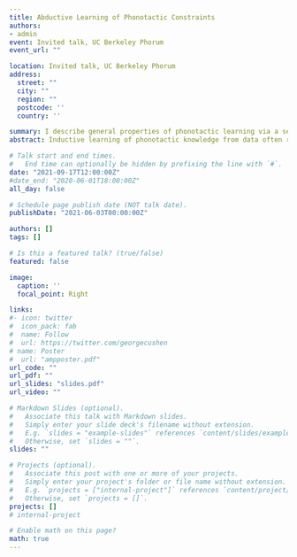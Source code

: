 ```yaml
---
title: Abductive Learning of Phonotactic Constraints
authors:
- admin
event: Invited talk, UC Berkeley Phorum
event_url: ""

location: Invited talk, UC Berkeley Phorum
address:
  street: ""
  city: ""
  region: ""
  postcode: ''
  country: ''

summary: I describe general properties of phonotactic learning via a series of non-statistical abductive inference algorithms   
abstract: Inductive learning of phonotactic knowledge from data often relies on statistical heuristics to select plausible phonotactic constraints, such as in the popular Maximum Entropy learners (Hayes & Wilson 2008). Wilson & Gallagher (2018) claim that such statistical heuristics are necessary, given that feature-based constraints allow for exponentially large hypothesis spaces. I show that such statistical heuristics are unnecessary, by providing a series of non-statistical algorithms which use abduction to select the most general feature-based constraint grammars for both local and long-distance phonotactics. I compare these algorithms to MaxEnt grammars to showcase their similar behavior on synthetic and natural phonotactic data. Like any algorithms, these help us clarify general properties of phonotactic learning. 1) the space of possible constraints possesses significant structure (a partial order) that learners can easily exploit, 2) even given this structure, there are multiple pairwise incomparable grammars which are surface-true, and 3) particular constraint selection is due to the particular abductive (not inductive) principles learners possess which guide the search, regardless of whether such principles are statistically formulated or not.

# Talk start and end times.
#   End time can optionally be hidden by prefixing the line with `#`.
date: "2021-09-17T12:00:00Z"
#date_end: "2020-06-01T18:00:00Z"
all_day: false

# Schedule page publish date (NOT talk date).
publishDate: "2021-06-03T00:00:00Z"

authors: []
tags: []

# Is this a featured talk? (true/false)
featured: false

image:
  caption: ''
  focal_point: Right

links:
#- icon: twitter
#  icon_pack: fab
#  name: Follow
#  url: https://twitter.com/georgecushen
# name: Poster
#  url: "ampposter.pdf"
url_code: ""
url_pdf: ""
url_slides: "slides.pdf"
url_video: ""

# Markdown Slides (optional).
#   Associate this talk with Markdown slides.
#   Simply enter your slide deck's filename without extension.
#   E.g. `slides = "example-slides"` references `content/slides/example-slides.md`.
#   Otherwise, set `slides = ""`.
slides: ""

# Projects (optional).
#   Associate this post with one or more of your projects.
#   Simply enter your project's folder or file name without extension.
#   E.g. `projects = ["internal-project"]` references `content/project/deep-learning/index.md`.
#   Otherwise, set `projects = []`.
projects: []
# internal-project

# Enable math on this page?
math: true
---
```

